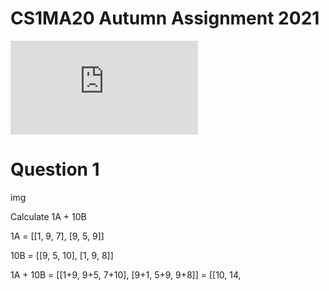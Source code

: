 # CS1MA20 Autumn Assignment 2021
![equation](http://www.sciweavers.org/tex2img.php?eq=1%2Bsin%28mc%5E2%29&bc=White&fc=Black&im=jpg&fs=12&ff=arev&edit=)

# Question 1

img

Calculate 1A + 10B

1A  = [[1, 9, 7], [9, 5, 9]]

10B = [[9, 5, 10], [1, 9, 8]]

1A + 10B = [[1+9, 9+5, 7+10], [9+1, 5+9, 9+8]] = [[10, 14,
